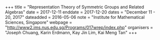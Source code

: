 +++
title = "Representation Theory of Symmetric Groups and Related Algebras"
date = 2017-12-11
enddate = 2017-12-20
dates = "December 11 - 20, 2017"
dateadded = 2016-05-06
note = "Institute for Mathematical Sciences, Singapore"
webpage = "http://www2.ims.nus.edu.sg/Programs/017wrep/index.php"
organisers = "Joseph Chuang, Karin Erdmann, Kay Jin Lim, Kai Meng Tan"
+++
